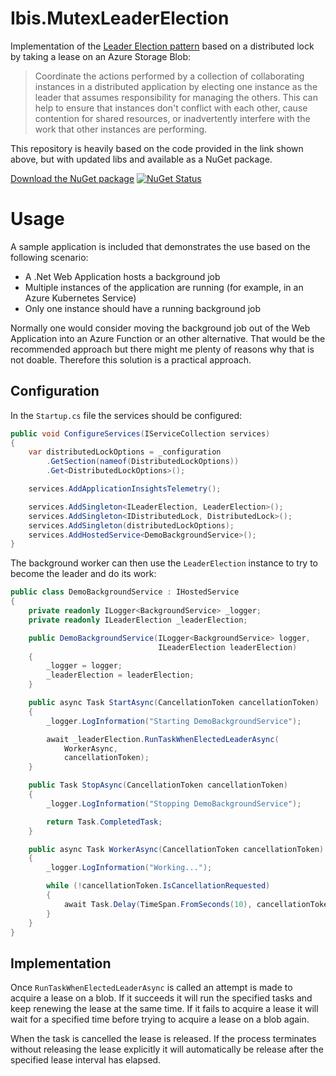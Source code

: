 # Ibis.MutexLeaderElection

Implementation of the [Leader Election pattern](https://docs.microsoft.com/en-us/azure/architecture/patterns/leader-election) based on a distributed lock by taking a lease on an Azure Storage Blob:

> Coordinate the actions performed by a collection of collaborating instances in a distributed application by electing one instance as the leader that assumes responsibility for managing the others. This can help to ensure that instances don't conflict with each other, cause contention for shared resources, or inadvertently interfere with the work that other instances are performing.

This repository is heavily based on the code provided in the link shown above, but with updated libs and available as a NuGet package.


[Download the NuGet package](https://www.nuget.org/packages/Ibis.MutexLeaderElection) [![NuGet Status](http://img.shields.io/nuget/v/Ibis.MutexLeaderElection.svg?style=flat)](https://www.nuget.org/packages/Ibis.MutexLeaderElection/)

# Usage

A sample application is included that demonstrates the use based on the following scenario:

- A .Net Web Application hosts a background job
- Multiple instances of the application are running (for example, in an Azure Kubernetes Service)
- Only one instance should have a running background job

Normally one would consider moving the background job out of the Web Application into an Azure Function or an other alternative. That would be the recommended approach but there might me plenty of reasons why that is not doable. Therefore this solution is a practical approach.

## Configuration

In the `Startup.cs` file the services should be configured:

```csharp
public void ConfigureServices(IServiceCollection services)
{
    var distributedLockOptions = _configuration
        .GetSection(nameof(DistributedLockOptions))
        .Get<DistributedLockOptions>();

    services.AddApplicationInsightsTelemetry();

    services.AddSingleton<ILeaderElection, LeaderElection>();
    services.AddSingleton<IDistributedLock, DistributedLock>();
    services.AddSingleton(distributedLockOptions);
    services.AddHostedService<DemoBackgroundService>();
}
```  

The background worker can then use the `LeaderElection` instance to try to become the leader and do its work:

```csharp
public class DemoBackgroundService : IHostedService
{
    private readonly ILogger<BackgroundService> _logger;
    private readonly ILeaderElection _leaderElection;

    public DemoBackgroundService(ILogger<BackgroundService> logger,
                                 ILeaderElection leaderElection)
    {
        _logger = logger;
        _leaderElection = leaderElection;
    }

    public async Task StartAsync(CancellationToken cancellationToken)
    {
        _logger.LogInformation("Starting DemoBackgroundService");

        await _leaderElection.RunTaskWhenElectedLeaderAsync(
            WorkerAsync,
            cancellationToken);
    }

    public Task StopAsync(CancellationToken cancellationToken)
    {
        _logger.LogInformation("Stopping DemoBackgroundService");

        return Task.CompletedTask;
    }

    public async Task WorkerAsync(CancellationToken cancellationToken)
    {
        _logger.LogInformation("Working...");

        while (!cancellationToken.IsCancellationRequested)
        {
            await Task.Delay(TimeSpan.FromSeconds(10), cancellationToken);
        }
    }
}
```

## Implementation

Once `RunTaskWhenElectedLeaderAsync` is called an attempt is made to acquire a lease on a blob. If it succeeds it will run the specified tasks and keep renewing the lease at the same time. If it fails to acquire a lease it will wait for a specified time before trying to acquire a lease on a blob again.

When the task is cancelled the lease is released. If the process terminates without releasing the lease explicitly it will automatically be release after the specified lease interval has elapsed.  



